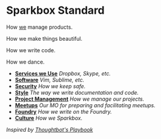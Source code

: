 # Sparkbox Standard


How [we][sparkbox] manage products.

How we make things beautiful.

How we write code.

How we dance.

* **[Services we Use](/services)** _Dropbox, Skype, etc._
* **[Software](/software)** _Vim, Sublime, etc._
* **[Security](/security)** _How we keep safe._
* **[Style](/style/README.md)** _The way we write documentation and code._
* **[Project Management](/project_management/README.md)** _How we manage our projects._
* **[Meetups](/meetups)** _Our MO for preparing and facilitating meetups._
* **[Foundry](/foundry)** _How we write on the Foundry._
* **[Culture](/culture)** _How we Sparkbox._

_Inspired by [Thoughtbot's Playbook][inspiration]_

[inspiration]: https://playbook.thoughtbot.com
[sparkbox]: http://seesparkbox.com
[build right]: http://buildright.io
